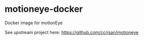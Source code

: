 # motioneye-docker
Docker image for motionEye

See upstream project here: https://github.com/ccrisan/motioneye
